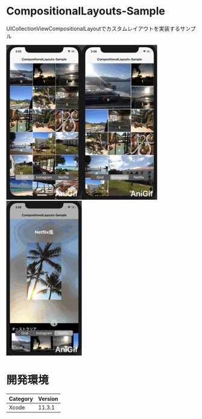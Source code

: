 # CompositionalLayouts-Sample
UICollectionViewCompositionalLayoutでカスタムレイアウトを実装するサンプル

<img src="https://github.com/ddd503/Image-Resource/raw/master/CompositionalLayout-Grid.gif" width="200"><img src="https://github.com/ddd503/Image-Resource/raw/master/CompositionalLayout-Instagram.gif" width="200"><img src="https://github.com/ddd503/Image-Resource/raw/master/CompositionalLayout-Netflix.gif" width="200">

# 開発環境

|Category | Version |
|:-----------|:------------|
| Xcode | 11.3.1 |
